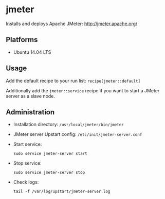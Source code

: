 # jmeter

Installs and deploys Apache JMeter: http://jmeter.apache.org/

## Platforms

* Ubuntu 14.04 LTS

## Usage

Add the default recipe to your run list: `recipe[jmeter::default]`

Additionally add the `jmeter::service` recipe if you want to start a JMeter server as a slave node.

## Administration

* Installation directory: `/usr/local/jmeter/bin/jmeter`

* JMeter server Upstart config: `/etc/init/jmeter-server.conf`

* Start service:

    ```shell
    sudo service jmeter-server start
    ```

* Stop service:

    ```shell
    sudo service jmeter-server stop
    ```

* Check logs:

    ```shell
    tail -f /var/log/upstart/jmeter-server.log
    ```

